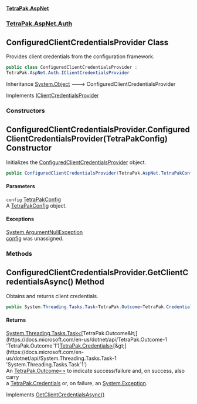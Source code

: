 #### [TetraPak.AspNet](index.md 'index')
### [TetraPak.AspNet.Auth](TetraPak_AspNet_Auth.md 'TetraPak.AspNet.Auth')
## ConfiguredClientCredentialsProvider Class
Provides client credentials from the configuration framework.  
```csharp
public class ConfiguredClientCredentialsProvider :
TetraPak.AspNet.Auth.IClientCredentialsProvider
```

Inheritance [System.Object](https://docs.microsoft.com/en-us/dotnet/api/System.Object 'System.Object') &#129106; ConfiguredClientCredentialsProvider  

Implements [IClientCredentialsProvider](TetraPak_AspNet_Auth_IClientCredentialsProvider.md 'TetraPak.AspNet.Auth.IClientCredentialsProvider')  
### Constructors
<a name='TetraPak_AspNet_Auth_ConfiguredClientCredentialsProvider_ConfiguredClientCredentialsProvider(TetraPak_AspNet_TetraPakConfig)'></a>
## ConfiguredClientCredentialsProvider.ConfiguredClientCredentialsProvider(TetraPakConfig) Constructor
Initializes the [ConfiguredClientCredentialsProvider](TetraPak_AspNet_Auth_ConfiguredClientCredentialsProvider.md 'TetraPak.AspNet.Auth.ConfiguredClientCredentialsProvider') object.  
```csharp
public ConfiguredClientCredentialsProvider(TetraPak.AspNet.TetraPakConfig config);
```
#### Parameters
<a name='TetraPak_AspNet_Auth_ConfiguredClientCredentialsProvider_ConfiguredClientCredentialsProvider(TetraPak_AspNet_TetraPakConfig)_config'></a>
`config` [TetraPakConfig](TetraPak_AspNet_TetraPakConfig.md 'TetraPak.AspNet.TetraPakConfig')  
A [TetraPakConfig](TetraPak_AspNet_TetraPakConfig.md 'TetraPak.AspNet.TetraPakConfig') object.   
  
#### Exceptions
[System.ArgumentNullException](https://docs.microsoft.com/en-us/dotnet/api/System.ArgumentNullException 'System.ArgumentNullException')  
[config](TetraPak_AspNet_Auth_ConfiguredClientCredentialsProvider.md#TetraPak_AspNet_Auth_ConfiguredClientCredentialsProvider_ConfiguredClientCredentialsProvider(TetraPak_AspNet_TetraPakConfig)_config 'TetraPak.AspNet.Auth.ConfiguredClientCredentialsProvider.ConfiguredClientCredentialsProvider(TetraPak.AspNet.TetraPakConfig).config') was unassigned.  
            
  
### Methods
<a name='TetraPak_AspNet_Auth_ConfiguredClientCredentialsProvider_GetClientCredentialsAsync()'></a>
## ConfiguredClientCredentialsProvider.GetClientCredentialsAsync() Method
Obtains and returns client credentials.  
```csharp
public System.Threading.Tasks.Task<TetraPak.Outcome<TetraPak.Credentials>> GetClientCredentialsAsync();
```
#### Returns
[System.Threading.Tasks.Task&lt;](https://docs.microsoft.com/en-us/dotnet/api/System.Threading.Tasks.Task-1 'System.Threading.Tasks.Task`1')[TetraPak.Outcome&lt;](https://docs.microsoft.com/en-us/dotnet/api/TetraPak.Outcome-1 'TetraPak.Outcome`1')[TetraPak.Credentials](https://docs.microsoft.com/en-us/dotnet/api/TetraPak.Credentials 'TetraPak.Credentials')[&gt;](https://docs.microsoft.com/en-us/dotnet/api/TetraPak.Outcome-1 'TetraPak.Outcome`1')[&gt;](https://docs.microsoft.com/en-us/dotnet/api/System.Threading.Tasks.Task-1 'System.Threading.Tasks.Task`1')  
An [TetraPak.Outcome&lt;&gt;](https://docs.microsoft.com/en-us/dotnet/api/TetraPak.Outcome-1 'TetraPak.Outcome`1') to indicate success/failure and, on success, also carry  
a [TetraPak.Credentials](https://docs.microsoft.com/en-us/dotnet/api/TetraPak.Credentials 'TetraPak.Credentials') or, on failure, an [System.Exception](https://docs.microsoft.com/en-us/dotnet/api/System.Exception 'System.Exception').  

Implements [GetClientCredentialsAsync()](TetraPak_AspNet_Auth_IClientCredentialsProvider.md#TetraPak_AspNet_Auth_IClientCredentialsProvider_GetClientCredentialsAsync() 'TetraPak.AspNet.Auth.IClientCredentialsProvider.GetClientCredentialsAsync()')  
  
